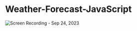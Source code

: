 # Weather-Forecast-JavaScript

![Screen Recording - Sep 24, 2023](https://github.com/mohit-thakur09/climate-forecast/assets/82665617/c8a8ebfc-5073-4eba-a592-bcae82760b02)
